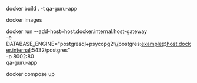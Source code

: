 docker build . -t qa-guru-app

docker images
 
docker run --add-host=host.docker.internal:host-gateway \
  -e DATABASE_ENGINE="postgresql+psycopg2://postgres:example@host.docker.internal:5432/postgres" \
  -p 8002:80 \
  qa-guru-app

docker compose up